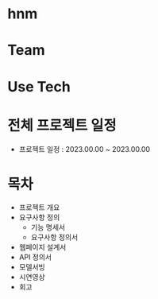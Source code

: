 # hnm
# Team
# Use Tech
# 전체 프로젝트 일정
* 프로젝트 일정 : 2023.00.00 ~ 2023.00.00
# 목차
* 프로젝트 개요
* 요구사항 정의
    * 기능 명세서
    * 요구사항 정의서
* 웹페이지 설계서
* API 정의서
* 모델서빙
* 시연영상
* 회고
